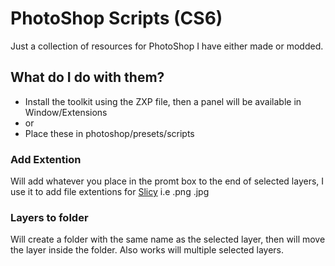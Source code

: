 # PhotoShop Scripts (CS6)

Just a collection of resources for PhotoShop I have either made or modded.

## What do I do with them?

* Install the toolkit using the ZXP file, then a panel will be available in Window/Extensions
* or
* Place these in photoshop/presets/scripts

### Add Extention

Will add whatever you place in the promt box to the end of selected layers, I use it to add file extentions for [Slicy](http://macrabbit.com/slicy) i.e .png .jpg


### Layers to folder

Will create a folder with the same name as the selected layer, then will move the layer inside the folder. Also works will multiple selected layers.


